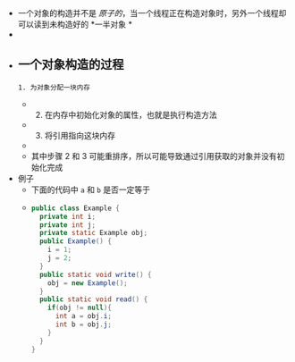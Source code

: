 - 一个对象的构造并不是 *原子的*，当一个线程正在构造对象时，另外一个线程却可以读到未构造好的 *一半对象 *
-
- 一个对象构造的过程
	-
	  1. 为对象分配一块内存
	-
	  2. 在内存中初始化对象的属性，也就是执行构造方法
	-
	  3. 将引用指向这块内存
	-
	- 其中步骤 2 和 3 可能重排序，所以可能导致通过引用获取的对象并没有初始化完成
- 例子
	- 下面的代码中 `a` 和 `b` 是否一定等于
	- ```java
	  public class Example {
	    private int i;
	    private int j;
	    private static Example obj;
	    public Example() {
	      i = 1;
	      j = 2;
	    }
	    public static void write() {
	      obj = new Example();
	    }
	    public static void read() {
	      if(obj != null){
	        int a = obj.i;
	        int b = obj.j;
	      }
	    }
	  }
	  ```